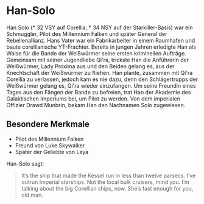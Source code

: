# Han-Solo

Han Solo (* 32 VSY auf Corellia; † 34 NSY auf der Starkiller-Basis) war ein Schmuggler, Pilot des Millennium Falken und später General der Rebellenallianz. Hans Vater war ein Fabrikarbeiter in einem Raumhafen und baute corellianische YT-Frachter. Bereits in jungen Jahren erledigte Han als Waise für die Bande der Weißwürmer seine ersten kriminellen Aufträge.   
Gemeinsam mit seiner Jugendliebe Qi'ra, trickste Han die Anführerin der Weißwürmer, Lady Proxima aus und den Beiden gelang es, aus der Knechtschaft der Weißwürmer zu fliehen. Han plante, zusammen mit Qi'ra Corellia zu verlassen, jedoch kam es nie dazu, denn den Schlägertrupps der Weißwürmer gelang es, Qi'ra wieder einzufangen. Um seine Freundin eines Tages aus den Fängen der Bande zu befreien, trat Han der Akademie des Galaktischen Imperiums bei, um Pilot zu werden. Von dem imperialen Offizier Drawd Munbrin, bekam Han den Nachnamen Solo zugewiesen.

## Besondere Merkmale
* Pilot des Millennium Falken
* Freund von Luke Skywalker
* Später der Geliebte von Leya

Han-Solo sagt:  
>It’s the ship that made the Kessel run in less than twelve parsecs. I’ve outrun Imperial starships. Not the local bulk cruisers, mind you. I’m talking about the big Corellian ships, now. She’s fast enough for you, old man.
